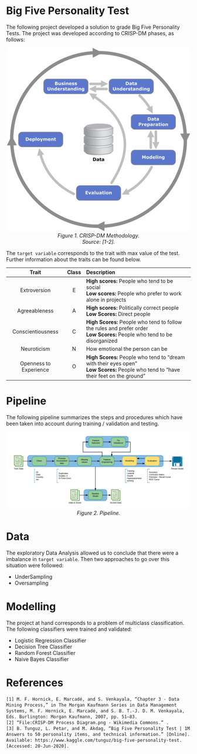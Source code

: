 # Big Five Personality Test
The following project developed a solution to grade Big Five Personality Tests. The project was developed according to CRISP-DM phases, as follows:

<center><img src="assets/CRISPDM.png" alt="CRISPDM" style="width: 500px;"/></center>
<center><i>Figure 1. CRISP-DM Methodology.<br>Source: [1-2].</i></center>

The `target variable` corresponds to the trait with max value of the test. Further information about the traits can be found below.  

|Trait|Class|Description|
|:--:|:--:|:---|
|Extroversion|E|**High scores:** People who tend to be social<br>**Low scores:** People who prefer to work alone in projects|
|Agreeableness|A|**High scores:** Politically correct people<br>**Low Scores:** Direct people|
|Conscientiousness|C|**High Scores:** People who tend to follow the rules and prefer order<br>**Low Scores:** People who tend to be disorganized|
|Neuroticism|N|How emotional the person can be|
Openness to Experience|O|**High Scores:** People who tend to “dream with their eyes open”<br>**Low Scores:** People who tend to “have their feet on the ground”|

# Pipeline
The following pipeline summarizes the steps and procedures which have been taken into account during training / validation and testing.

<center><img src="assets/Pipeline.png" alt="Pipeline" style="width: 900px;"/></center>
<center><i>Figure 2. Pipeline.<br></i></center>

# Data
The exploratory Data Analysis allowed us to conclude that there were a imbalance in `target variable`. Then two approaches to go over this situation were followed:

- UnderSampling
- Oversampling

# Modelling
The project at hand corresponds to a problem of multiclass classification. The following classifiers were trained and validated:
- Logistic Regression Classifier
- Decision Tree Classifier
- Random Forest Classifier
- Naive Bayes Classifier

# References
    [1]	M. F. Hornick, E. Marcadé, and S. Venkayala, “Chapter 3 - Data Mining Process,” in The Morgan Kaufmann Series in Data Management Systems, M. F. Hornick, E. Marcadé, and S. B. T.-J. D. M. Venkayala, Eds. Burlington: Morgan Kaufmann, 2007, pp. 51–83.
    [2]	“File:CRISP-DM Process Diagram.png - Wikimedia Commons.” .
    [3]	B. Tunguz, L. Petar, and M. Akdag, “Big Five Personality Test | 1M Answers to 50 personality items, and technical information.” [Online]. Available: https://www.kaggle.com/tunguz/big-five-personality-test. [Accessed: 20-Jun-2020].